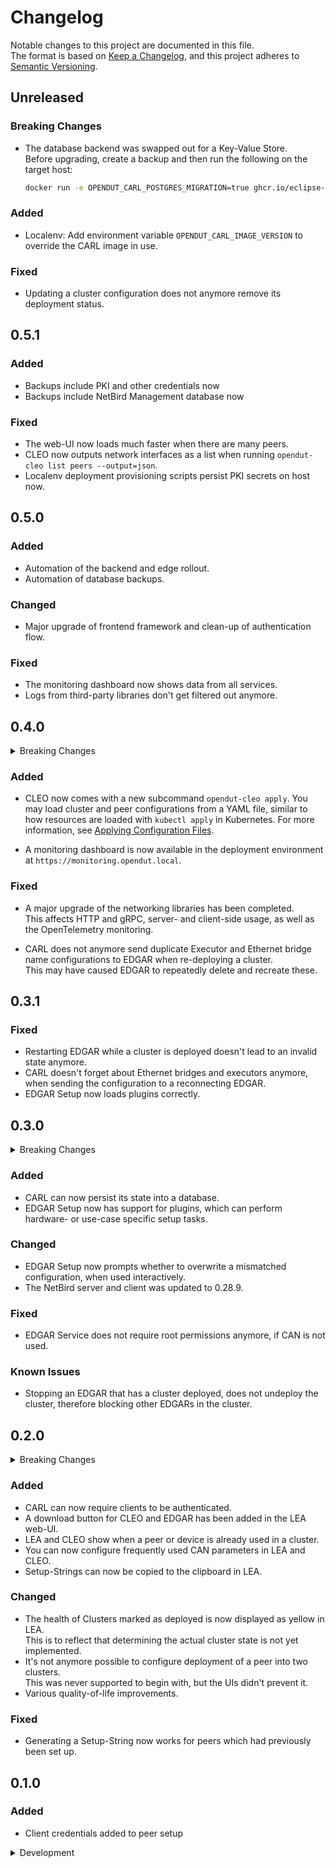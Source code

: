 # Changelog

Notable changes to this project are documented in this file.  
The format is based on [Keep a Changelog](https://keepachangelog.com/en/1.1.0/),
and this project adheres to [Semantic Versioning](https://semver.org/spec/v2.0.0.html).

## Unreleased

### Breaking Changes
* The database backend was swapped out for a Key-Value Store.  
  Before upgrading, create a backup and then run the following on the target host:
  ```sh
  docker run -e OPENDUT_CARL_POSTGRES_MIGRATION=true ghcr.io/eclipse-opendut/opendut-carl:0.6.0
  ```

### Added
* Localenv: Add environment variable `OPENDUT_CARL_IMAGE_VERSION` to override the CARL image in use.

### Fixed
* Updating a cluster configuration does not anymore remove its deployment status.


## 0.5.1

### Added
* Backups include PKI and other credentials now
* Backups include NetBird Management database now

### Fixed
* The web-UI now loads much faster when there are many peers.
* CLEO now outputs network interfaces as a list when running `opendut-cleo list peers --output=json`.
* Localenv deployment provisioning scripts persist PKI secrets on host now.


## 0.5.0

### Added
* Automation of the backend and edge rollout.
* Automation of database backups.

### Changed
* Major upgrade of frontend framework and clean-up of authentication flow.

### Fixed
* The monitoring dashboard now shows data from all services.
* Logs from third-party libraries don't get filtered out anymore.


## 0.4.0

<details>
<summary>Breaking Changes</summary>

* The LocalEnv deployment now uses different volume names.
  Make sure to back up your database and restore the backup after the upgrade.
</details>

### Added
* CLEO now comes with a new subcommand `opendut-cleo apply`. 
  You may load cluster and peer configurations from a YAML file, similar to how resources are loaded with `kubectl apply` in Kubernetes. 
  For more information, see [Applying Configuration Files](https://opendut.eclipse.dev/book/user-manual/cleo/commands.html#applying-configuration-files).

* A monitoring dashboard is now available in the deployment environment at `https://monitoring.opendut.local`.

### Fixed
* A major upgrade of the networking libraries has been completed.  
  This affects HTTP and gRPC, server- and client-side usage, as well as the OpenTelemetry monitoring.

* CARL does not anymore send duplicate Executor and Ethernet bridge name configurations to EDGAR when re-deploying a cluster.  
  This may have caused EDGAR to repeatedly delete and recreate these.


## 0.3.1

### Fixed
* Restarting EDGAR while a cluster is deployed doesn't lead to an invalid state anymore.
* CARL doesn't forget about Ethernet bridges and executors anymore, when sending the configuration to a reconnecting EDGAR.
* EDGAR Setup now loads plugins correctly.


## 0.3.0

<details>
<summary>Breaking Changes</summary>
* The API for listing peers on the PeerMessagingBroker has been removed.
</details>

### Added
* CARL can now persist its state into a database.
* EDGAR Setup now has support for plugins, which can perform hardware- or use-case specific setup tasks.

### Changed
* EDGAR Setup now prompts whether to overwrite a mismatched configuration, when used interactively.
* The NetBird server and client was updated to 0.28.9.

### Fixed
* EDGAR Service does not require root permissions anymore, if CAN is not used.

### Known Issues
* Stopping an EDGAR that has a cluster deployed, does not undeploy the cluster, therefore blocking other EDGARs in the cluster.


## 0.2.0

<details>
<summary>Breaking Changes</summary>

### CARL API
* The API for listing peers on the PeerMessagingBroker is now marked as deprecated.

### Operations

* An additional configuration value needs to be passed to CARL. You can do so, for example, via environment variable:
```
OPENDUT_CARL_NETWORK_OIDC_CLIENT_ISSUER_ADMIN_URL=https://keycloak/admin/realms/opendut/
```
The value has to be your Keycloak's Admin URL.

* The environment variable for the Keycloak database's password was renamed from `POSTGRES_PASSWORD` to `KEYCLOAK_POSTGRES_PASSWORD`.
* An additional password environment variable needs to be provided called `CARL_POSTGRES_PASSWORD`.
</details>

### Added
* CARL can now require clients to be authenticated.
* A download button for CLEO and EDGAR has been added in the LEA web-UI.
* LEA and CLEO show when a peer or device is already used in a cluster.
* You can now configure frequently used CAN parameters in LEA and CLEO.
* Setup-Strings can now be copied to the clipboard in LEA.

### Changed
* The health of Clusters marked as deployed is now displayed as yellow in LEA.  
  This is to reflect that determining the actual cluster state is not yet implemented.
* It's not anymore possible to configure deployment of a peer into two clusters.  
  This was never supported to begin with, but the UIs didn't prevent it.
* Various quality-of-life improvements.

### Fixed
* Generating a Setup-String now works for peers which had previously been set up.


## 0.1.0

### Added
* Client credentials added to peer setup

<details>
<summary>Development</summary>

### Test environment
Notable changes to the test environment are documented in this section.
Changes to the test environment may require re-provisioning the virtual machine.

#### Added
* New administrative privileges for keycloak client opendut-carl-client
* Added linux-generic package to opendut-vm (keeps vcan module up-to-date when kernel is updated)
</details>
